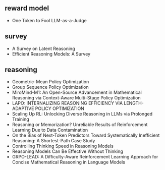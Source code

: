 ## reward model
- One Token to Fool LLM-as-a-Judge

## survey
- A Survey on Latent Reasoning
- Efficient Reasoning Models: A Survey

## reasoning
- Geometric-Mean Policy Optimization
- Group Sequence Policy Optimization
- MiroMind-M1: An Open-Source Advancement in Mathematical Reasoning via Context-Aware Multi-Stage Policy Optimization
- LAPO: INTERNALIZING REASONING EFFICIENCY VIA LENGTH-ADAPTIVE POLICY OPTIMIZATION
- Scaling Up RL: Unlocking Diverse Reasoning in LLMs via Prolonged Training
- Reasoning or Memorization? Unreliable Results of Reinforcement Learning Due to Data Contamination
- On the Bias of Next-Token Predictors Toward Systematically Inefficient Reasoning: A Shortest-Path Case Study
- Controlling Thinking Speed in Reasoning Models
- Reasoning Models Can Be Effective Without Thinking
- GRPO-LEAD: A Difficulty-Aware Reinforcement Learning Approach for Concise Mathematical Reasoning in Language Models

